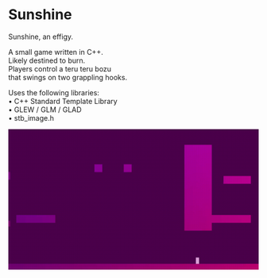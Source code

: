 # Sunshine
Sunshine, an effigy.

A small game written in C++.  
Likely destined to burn.  
Players control a teru teru bozu  
that swings on two grappling hooks.  

Uses the following libraries:  
• C++ Standard Template Library  
• GLEW / GLM / GLAD  
• stb_image.h  

![rectangle grapple action](https://raw.githubusercontent.com/OpalResplendent/Sunshine/main/misc/sunshine%20video.gif)
